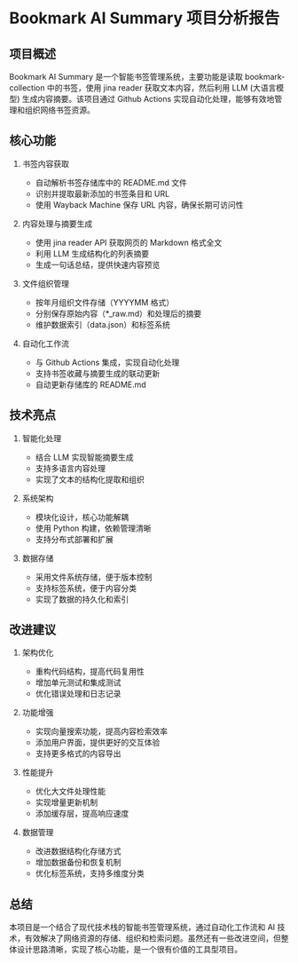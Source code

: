 # Bookmark AI Summary 项目分析报告

## 项目概述
Bookmark AI Summary 是一个智能书签管理系统，主要功能是读取 bookmark-collection 中的书签，使用 jina reader 获取文本内容，然后利用 LLM (大语言模型) 生成内容摘要。该项目通过 Github Actions 实现自动化处理，能够有效地管理和组织网络书签资源。

## 核心功能

1. 书签内容获取
   - 自动解析书签存储库中的 README.md 文件
   - 识别并提取最新添加的书签条目和 URL
   - 使用 Wayback Machine 保存 URL 内容，确保长期可访问性

2. 内容处理与摘要生成
   - 使用 jina reader API 获取网页的 Markdown 格式全文
   - 利用 LLM 生成结构化的列表摘要
   - 生成一句话总结，提供快速内容预览

3. 文件组织管理
   - 按年月组织文件存储（YYYYMM 格式）
   - 分别保存原始内容（*_raw.md）和处理后的摘要
   - 维护数据索引（data.json）和标签系统

4. 自动化工作流
   - 与 Github Actions 集成，实现自动化处理
   - 支持书签收藏与摘要生成的联动更新
   - 自动更新存储库的 README.md

## 技术亮点

1. 智能化处理
   - 结合 LLM 实现智能摘要生成
   - 支持多语言内容处理
   - 实现了文本的结构化提取和组织

2. 系统架构
   - 模块化设计，核心功能解耦
   - 使用 Python 构建，依赖管理清晰
   - 支持分布式部署和扩展

3. 数据存储
   - 采用文件系统存储，便于版本控制
   - 支持标签系统，便于内容分类
   - 实现了数据的持久化和索引

## 改进建议

1. 架构优化
   - 重构代码结构，提高代码复用性
   - 增加单元测试和集成测试
   - 优化错误处理和日志记录

2. 功能增强
   - 实现向量搜索功能，提高内容检索效率
   - 添加用户界面，提供更好的交互体验
   - 支持更多格式的内容导出

3. 性能提升
   - 优化大文件处理性能
   - 实现增量更新机制
   - 添加缓存层，提高响应速度

4. 数据管理
   - 改进数据结构化存储方式
   - 增加数据备份和恢复机制
   - 优化标签系统，支持多维度分类

## 总结
本项目是一个结合了现代技术栈的智能书签管理系统，通过自动化工作流和 AI 技术，有效解决了网络资源的存储、组织和检索问题。虽然还有一些改进空间，但整体设计思路清晰，实现了核心功能，是一个很有价值的工具型项目。